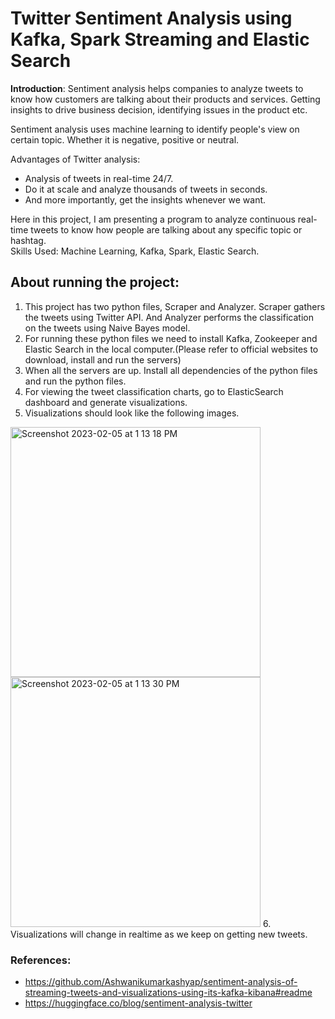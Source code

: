 # Twitter Sentiment Analysis using Kafka, Spark Streaming and Elastic Search
**Introduction**: 
Sentiment analysis helps companies to analyze tweets to know how customers are talking about their products and services. Getting insights to drive business decision, identifying issues in the product etc.

Sentiment analysis uses machine learning to identify people's view on certain topic. Whether it is negative, positive or neutral.

Advantages of Twitter analysis:
- Analysis of tweets in real-time 24/7.
- Do it at scale and analyze thousands of tweets in seconds.
- And more importantly, get the insights whenever we want.


Here in this project, I am presenting a program to analyze continuous real-time tweets to know how people are talking about any specific topic or hashtag.
<br>
Skills Used: Machine Learning, Kafka, Spark, Elastic Search.



## About running the project: 
1. This project has two python files, Scraper and Analyzer. Scraper gathers the tweets using Twitter API. And Analyzer performs the classification on the tweets using Naive Bayes model.
2. For running these python files we need to install Kafka, Zookeeper and Elastic Search in the local computer.(Please refer to official websites to download, install and run the servers)
3. When all the servers are up. Install all dependencies of the python files and run the python files.
4. For viewing the tweet classification charts, go to ElasticSearch dashboard and generate visualizations. 
5. Visualizations should look like the following images.
<img width="400" alt="Screenshot 2023-02-05 at 1 13 18 PM" src="https://user-images.githubusercontent.com/26655938/216839894-c866e15b-19e6-42e9-a255-691932c9aaf9.png">
<img width="400" alt="Screenshot 2023-02-05 at 1 13 30 PM" src="https://user-images.githubusercontent.com/26655938/216839906-f1d086ce-b18e-4cd0-a706-67098091a228.png">
6. Visualizations will change in realtime as we keep on getting new tweets.



### References: 
- https://github.com/Ashwanikumarkashyap/sentiment-analysis-of-streaming-tweets-and-visualizations-using-its-kafka-kibana#readme
- https://huggingface.co/blog/sentiment-analysis-twitter
